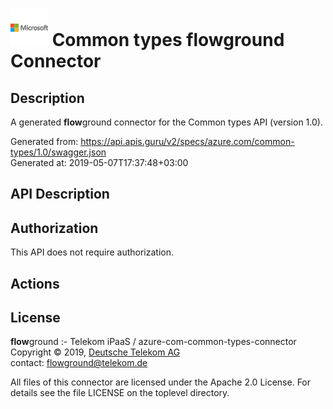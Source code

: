 # ![LOGO](logo.png) Common types **flow**ground Connector

## Description

A generated **flow**ground connector for the Common types API (version 1.0).

Generated from: https://api.apis.guru/v2/specs/azure.com/common-types/1.0/swagger.json<br/>
Generated at: 2019-05-07T17:37:48+03:00

## API Description



## Authorization

This API does not require authorization.

## Actions

## License

**flow**ground :- Telekom iPaaS / azure-com-common-types-connector<br/>
Copyright © 2019, [Deutsche Telekom AG](https://www.telekom.de)<br/>
contact: flowground@telekom.de

All files of this connector are licensed under the Apache 2.0 License. For details
see the file LICENSE on the toplevel directory.
